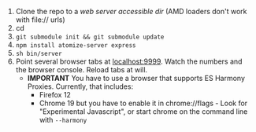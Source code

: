 1. Clone the repo to a *web server accessible dir* (AMD loaders don't work with file:// urls)
1. cd <repo dir>
1. `git submodule init && git submodule update`
1. `npm install atomize-server express`
1. `sh bin/server`
1. Point several browser tabs at [localhost:9999](http://localhost:9999/).  Watch the numbers and the browser console.  Reload tabs at will.
	* **IMPORTANT** You have to use a browser that supports ES Harmony Proxies.  Currently, that includes:
		* Firefox 12
		* Chrome 19 but you have to enable it in chrome://flags - Look for "Experimental Javascript", or start chrome on the command line with `--harmony`